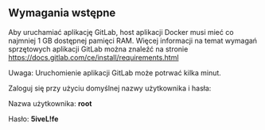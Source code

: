 ## Wymagania wstępne 
Aby uruchamiać aplikację GitLab, host aplikacji Docker musi mieć co najmniej 1 GB dostępnej pamięci RAM. Więcej informacji na temat wymagań sprzętowych aplikacji GitLab można znaleźć na stronie <a href="https://docs.gitlab.com/ce/install/requirements.html" target="_blank">https://docs.gitlab.com/ce/install/requirements.html</a>

Uwaga: Uruchomienie aplikacji GitLab może potrwać kilka minut.

Zaloguj się przy użyciu domyślnej nazwy użytkownika i hasła:

Nazwa użytkownika: **root**

Hasło: **5iveL!fe**
